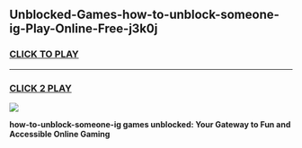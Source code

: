 
## Unblocked-Games-how-to-unblock-someone-ig-Play-Online-Free-j3k0j
<h3>
<a href="https://premium76.site?title=how-to-unblock-someone-ig&ref=26A">CLICK TO PLAY</a></h3>
<hr>

<h3>
<a href="https://premium76.site?title=how-to-unblock-someone-ig&ref=26A">CLICK 2 PLAY</a>
  
</h3>

<a href="https://premium76.site?title=how-to-unblock-someone-ig&ref=26A"><img src="https://clearcache.store/games.png"></a>


**how-to-unblock-someone-ig games unblocked: Your Gateway to Fun and Accessible Online Gaming**
